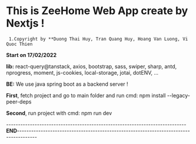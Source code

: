 # This is ZeeHome Web App create by Nextjs !
     1.Copyright by **Duong Thai Huy, Tran Quang Huy, Hoang Van Luong, Vi Quoc Thien
**Start on 17/02/2022**

**lib:** react-query@tanstack, axios, bootstrap, sass, swiper, sharp, antd, nprogress, moment, js-cookies, local-storage, jotai, dotENV, ...

**BE:** We use java spring boot as a backend server !

**First**, fetch project and go to main folder and run cmd: npm install --legacy-peer-deps

**Second**, run project with cmd: npm run dev

----------------------------------------------------------------------------**END**--------------------------------------------------------------------------------------
